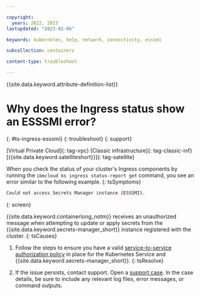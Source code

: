 ```yaml
---

copyright: 
  years: 2022, 2023
lastupdated: "2023-02-06"

keywords: kubernetes, help, network, connectivity, esssmi

subcollection: containers

content-type: troubleshoot

---
```


{{site.data.keyword.attribute-definition-list}}



# Why does the Ingress status show an ESSSMI error?
{: #ts-ingress-esssmi}
{: troubleshoot}
{: support}

[Virtual Private Cloud]{: tag-vpc} [Classic infrastructure]{: tag-classic-inf} [{{site.data.keyword.satelliteshort}}]{: tag-satellite}

When you check the status of your cluster's Ingress components by running the `ibmcloud ks ingress status-report get` command, you see an error similar to the following example.
{: tsSymptoms}

```sh
Could not access Secrets Manager instance (ESSSMI).
```
{: screen}

{{site.data.keyword.containerlong_notm}} receives an unauthorized message when attempting to update or apply secrets from the {{site.data.keyword.secrets-manager_short}} instance registered with the cluster.
{: tsCauses}

1. Follow the steps to ensure you have a valid [service-to-service authorization policy](/docs/containers?topic=containers-secrets-mgr#secrets-mgr_setup_s2s) in place for the Kubernetes Service and {{site.data.keyword.secrets-manager_short}}.
{: tsResolve}

1. If the issue persists, contact support. Open a [support case](/docs/get-support?topic=get-support-using-avatar). In the case details, be sure to include any relevant log files, error messages, or command outputs.



